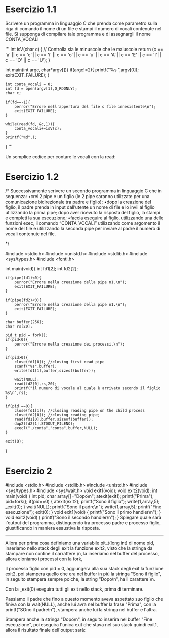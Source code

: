 #   Esercizio 1.1

Scrivere un programma in linguaggio C che prenda come parametro sulla riga di
comando il nome di un file e stampi il numero di vocali contenute nel file.
Si   supponga   di   compilare   tale   programma   e   di   assegnargli   il   nome
CONTA_VOCALI

'''
int isV(char c) {
    // Controlla sia le minuscole che le maiuscole
    return (c == 'a' || c == 'e' || c == 'i' || c == 'o' || c == 'u' ||
            c == 'A' || c == 'E' || c == 'I' || c == 'O' || c == 'U');
}

int main(int argc, char*argv[]){
    if(argc!=2){
        printf("%s <nome file>",argv[0]);
        exit(EXIT_FAILURE);
    }
    
    int conta_vocali = 0;
    int fd = open(argv[1],O_RDONLY);
    char c;

    if(fd==-1){
        perror("Errore nell'appertura del file o file innesistente\n");
        exit(EXIT_FAILURE);
    }

    while(read(fd, &c,1)){
        conta_vocali+=isV(c);
    }
    printf("%d",);
}
'''

Un semplice codice per contare le vocali con la read:

# Esercizio 1.2

/*
Successivamente scrivere un secondo programma in linguaggio C che in sequenza:
    •crei   2   pipe   e   un   figlio   (le   2   pipe   saranno   utilizzate   per   una   comunicazione
    bidirezionale tra padre e figlio);
    •dopo la creazione del figlio, il padre prenda in input dall’utente un nome di file
    e lo invii al figlio utilizzando la prima pipe; dopo aver ricevuto la risposta del
    figlio, la stampi e completi la sua esecuzione;
    •faccia   eseguire   al   figlio,   utilizzando   una   delle   funzioni   exec,   il   comando
    “CONTA_VOCALI” utilizzando come argomento il nome del file e utilizzando
    la seconda pipe per inviare al padre il numero di vocali contenute nel file.

*/

#include <stdio.h>
#include <unistd.h>
#include <stdlib.h>
#include <sys/types.h>
#include <fcntl.h>


int main(void){
    int fd1[2];
    int fd2[2];
    
    
    if(pipe(fd1)<0){
        perror("Errore nella creazione della pipe n1.\n");
        exit(EXIT_FAILURE);
    }
    
    if(pipe(fd2)<0){
        perror("Errore nella creazione della pipe n1.\n");
        exit(EXIT_FAILURE);
    }

    char buffer[256];
    char rs[20];

    pid_t pid = fork();
    if(pid<0){
        perror("Errore nella creazione dei processi.\n");
    }

    if(pid>0){
        close(fd1[0]); //closing first read pipe
        scanf("%s",buffer);
        write(fd1[1],buffer,sizeof(buffer));

        wait(NULL);
        read(fd2[0],rs,20);
        printf("il numero di vocale al quale è arrivato secondo il figlio %s\n",rs);
    }

    if(pid ==0){
        close(fd1[1]); //closing reading pipe on the child process
        close(fd2[0]); //closing reading pipe;
        read(fd1[0],buffer,sizeof(buffer));
        dup2(fd2[1],STDOUT_FILENO);
        execl("./conta","conta",buffer,NULL);
    }

    exit(0);

}


# Esercizio 2

#include <stdio.h>
#include <stdlib.h>
#include <unistd.h>
#include <sys/types.h>
#include <sys/wait.h>
void exit1(void);
void exit2(void);
int main(void) {
int pid;
char array[]="Dopo\n";
atexit(exit1);
printf("Prima");
pid=fork();
if(pid==0) {
  atexit(exit2);
  printf("Sono il figlio");
  write(1,array,5);
  _exit(0);
  }
wait(NULL);
printf("Sono il padre\n");
write(1,array,5);
printf("Fine esecuzione");
exit(0);
}
void exit1(void) {
  printf("Sono il primo handler\n");
}
void exit2(void) {
  printf("Sono il secondo handler\n");
}
Spiegare quale sarà l'output del programma, distinguendo tra processo padre e 
processo figlio, giustificando in maniera esaustiva la risposta.


---------------------------------------

Allora per prima cosa definiamo una variabile pit_t(long int) di nome pid, inseriamo nello stack degli exit la funzione exit2, visto che la stringa da stampare non contine il carrattere \n, la inseriamo nel buffer del processo, allora cloniamo i processi con la fork, 

Il processo figlio con pid = 0, aggiungera alla sua stack degli exit la funzione exit2, poi stampera quello che era nel buffer in più la stringa "Sono il figlio", in seguito stampera sempre poiche, la string "Dopo\n", ha il carattere  \n.

Con la _exit(0) eseguira tutti gli exit nello stack, prima di terminare.


Passiamo il padre che fino a questo momento aveva aspettato suo figlio che finiva con la wait(NULL), anche lui 
avra nel buffer la frase "Prima", con la printf("SOno il padre\n"), stampera anche lui la stringa nel buffer e l'altra.

Stampera anche la stringa "Dopo\n", in seguito inserira nel buffer "Fine esecuzione", poi eseguira l'unica
exit che stava nel suo stack quindi exit1, allora il risultato finale dell'output sarà:
